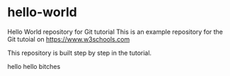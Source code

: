# hello-world
Hello World repository for Git tutorial
This is an example repository for the Git tutoial on https://www.w3schools.com

This repository is built step by step in the tutorial.

hello hello bitches
